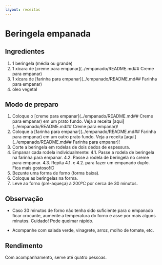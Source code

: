 ```yaml
---
layout: receitas
---
```

# Beringela empanada

## Ingredientes

1. 1 beringela (média ou grande)
2. 1 xícara de [creme para empanar](../empanado/README.md## Creme para empanar)
3. 1 xícara de [farinha para empanar](../empanado/README.md## Farinha para empanar)
4. óleo vegetal

## Modo de preparo

1. Coloque o [creme para empanar](../empanado/README.md## Creme para empanar) em um prato fundo. Veja a receita [aqui](../empanado/README.md## Creme para empanar)!
2. Coloque a [farinha para empanar](../empanado/README.md## Farinha para empanar) em um outro prato fundo. Veja a receita [aqui](../empanado/README.md## Farinha para empanar)!
3. Corte a beringela em rodelas de dois dedos de espessura.
4. Empanar cada rodela individualmente:
4.1. Passe a rodela de beringela na farinha para empanar.
4.2. Passe a rodela de beringela no creme para empanar.
4.3. Repita 4.1. e 4.2. para fazer um empanado duplo. Fica mais gostoso!:D
5. Bezunte uma forma de forno (forma baixa).
6. Coloque as beringelas na forma.
7. Leve ao forno (pré-aqueça) à 200ºC por cerca de 30 minutos.

## Observação

* Caso 30 minutos de forno não tenha sido suficiente para o empanado ficar crocante, aumente a temperatura do forno e asse por mais alguns minutos. Cuidado! Pode queimar rápido.

* Acompanhe com salada verde, vinagrete, arroz, molho de tomate, etc.

## Rendimento

Com acompanhamento, serve até quatro pessoas.
